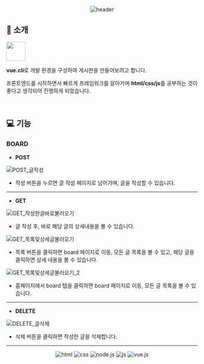 <div align="center">

![header](https://capsule-render.vercel.app/api?text=vue-commnunity-board&type=soft&color=gradient&animation=fadeIn)
</div>

## :tada: 소개

<a href="https://otterbits.github.io/vue-community-board/"> 
<img src="https://cdn.icon-icons.com/icons2/1790/PNG/512/homepage1_114609.png" width="50" height="50"/>
</a>


**vue.cli**로 개발 환경을 구성하여 게시판을 만들어보려고 합니다.

프론트엔드를 시작하면서 빠르게 프레임워크를 알아가며 **html/css/js**를 공부하는 것이 좋다고 생각되어 진행하게 되었습니다.

<br>

## :computer: 기능

### BOARD


- **POST**

![POST_글작성](https://github.com/otterbits/vue-community-board/assets/144116866/4a6a052c-0dfa-4b9b-9709-d97191d9e5d2)

  - 작성 버튼을 누르면 글 작성 페이지로 넘어가며, 글을 작성할 수 있습니다.

---

- **GET**

![GET_작성한글바로불러오기](https://github.com/otterbits/vue-community-board/assets/144116866/5ddfb906-b127-4ae4-a703-c1ce64f29b3d)

- 글 작성 후, 바로 해당 글의 상세내용을 볼 수 있습니다.

![GET_목록및상세글불러오기](https://github.com/otterbits/vue-community-board/assets/144116866/8333a9f4-3ed7-413e-a83b-9332d63fd5e6)

- 목록 버튼을 클릭하면 board 페이지로 이동, 모든 글 목록을 볼 수 있고, 해당 글을 클릭하면 상세 내용을 볼 수 있습니다.

![GET_목록및상세글불러오기_2](https://github.com/otterbits/vue-community-board/assets/144116866/8c07257f-7d4d-42cc-b08d-ea4602d8f818)

- 홈페이지에서 board 탭을 클릭하면 board 페이지로 이동, 모든 글 목록을 볼 수 있습니다.

---

- **DELETE**

![DELETE_글삭제](https://github.com/otterbits/vue-community-board/assets/144116866/3ee88434-135e-4e6e-9ed9-2cdd7b99038f)

- 삭제 버튼을 클릭하면 작성한 글을 삭제합니다.


---

<div align="center">
  
![html](https://img.shields.io/badge/HTML-239120?style=for-the-badge&logo=html5&logoColor=white)
![css](https://img.shields.io/badge/CSS-239120?&style=for-the-badge&logo=css3&logoColor=white)
![node.js](https://img.shields.io/badge/Node.js-43853D?style=for-the-badge&logo=node.js&logoColor=white)
![js](https://img.shields.io/badge/JavaScript-F7DF1E?style=for-the-badge&logo=JavaScript&logoColor=white)
![vue.js](https://img.shields.io/badge/Vue.js-35495E?style=for-the-badge&logo=vue.js&logoColor=4FC08D)
</div>

